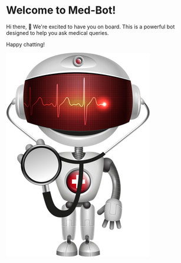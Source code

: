 # Welcome to Med-Bot! 

Hi there, 👋 We're excited to have you on board. This is a powerful bot designed to help you ask medical queries.

Happy chatting! 

![Med-Bot Logo](/public/Picture9.png)

